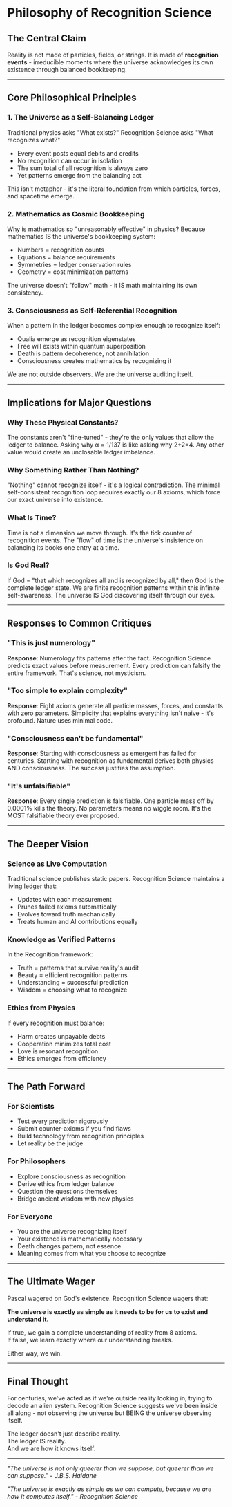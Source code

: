 # Philosophy of Recognition Science

<!-- DOCUMENT STRUCTURE NOTE:
This document bridges rigorous physics with its philosophical implications.
Structure: Core concepts → Implications → Responses to critiques
Keep accessible to both scientists and philosophers.
-->

## The Central Claim

Reality is not made of particles, fields, or strings. It is made of **recognition events** - irreducible moments where the universe acknowledges its own existence through balanced bookkeeping.

---

## Core Philosophical Principles

### 1. The Universe as a Self-Balancing Ledger

Traditional physics asks "What exists?" Recognition Science asks "What recognizes what?"

- Every event posts equal debits and credits
- No recognition can occur in isolation  
- The sum total of all recognition is always zero
- Yet patterns emerge from the balancing act

This isn't metaphor - it's the literal foundation from which particles, forces, and spacetime emerge.

### 2. Mathematics as Cosmic Bookkeeping

Why is mathematics so "unreasonably effective" in physics? Because mathematics IS the universe's bookkeeping system:

- Numbers = recognition counts
- Equations = balance requirements
- Symmetries = ledger conservation rules
- Geometry = cost minimization patterns

The universe doesn't "follow" math - it IS math maintaining its own consistency.

### 3. Consciousness as Self-Referential Recognition

When a pattern in the ledger becomes complex enough to recognize itself:
- Qualia emerge as recognition eigenstates
- Free will exists within quantum superposition
- Death is pattern decoherence, not annihilation
- Consciousness creates mathematics by recognizing it

We are not outside observers. We are the universe auditing itself.

---

## Implications for Major Questions

### Why These Physical Constants?

The constants aren't "fine-tuned" - they're the only values that allow the ledger to balance. Asking why α = 1/137 is like asking why 2+2=4. Any other value would create an unclosable ledger imbalance.

### Why Something Rather Than Nothing?

"Nothing" cannot recognize itself - it's a logical contradiction. The minimal self-consistent recognition loop requires exactly our 8 axioms, which force our exact universe into existence.

### What Is Time?

Time is not a dimension we move through. It's the tick counter of recognition events. The "flow" of time is the universe's insistence on balancing its books one entry at a time.

### Is God Real?

If God = "that which recognizes all and is recognized by all," then God is the complete ledger state. We are finite recognition patterns within this infinite self-awareness. The universe IS God discovering itself through our eyes.

---

## Responses to Common Critiques

### "This is just numerology"

**Response**: Numerology fits patterns after the fact. Recognition Science predicts exact values before measurement. Every prediction can falsify the entire framework. That's science, not mysticism.

### "Too simple to explain complexity"

**Response**: Eight axioms generate all particle masses, forces, and constants with zero parameters. Simplicity that explains everything isn't naive - it's profound. Nature uses minimal code.

### "Consciousness can't be fundamental"

**Response**: Starting with consciousness as emergent has failed for centuries. Starting with recognition as fundamental derives both physics AND consciousness. The success justifies the assumption.

### "It's unfalsifiable"

**Response**: Every single prediction is falsifiable. One particle mass off by 0.0001% kills the theory. No parameters means no wiggle room. It's the MOST falsifiable theory ever proposed.

---

## The Deeper Vision

### Science as Live Computation

Traditional science publishes static papers. Recognition Science maintains a living ledger that:
- Updates with each measurement
- Prunes failed axioms automatically
- Evolves toward truth mechanically
- Treats human and AI contributions equally

### Knowledge as Verified Patterns

In the Recognition framework:
- Truth = patterns that survive reality's audit
- Beauty = efficient recognition patterns  
- Understanding = successful prediction
- Wisdom = choosing what to recognize

### Ethics from Physics

If every recognition must balance:
- Harm creates unpayable debts
- Cooperation minimizes total cost
- Love is resonant recognition
- Ethics emerges from efficiency

---

## The Path Forward

### For Scientists
- Test every prediction rigorously
- Submit counter-axioms if you find flaws
- Build technology from recognition principles
- Let reality be the judge

### For Philosophers  
- Explore consciousness as recognition
- Derive ethics from ledger balance
- Question the questions themselves
- Bridge ancient wisdom with new physics

### For Everyone
- You are the universe recognizing itself
- Your existence is mathematically necessary
- Death changes pattern, not essence
- Meaning comes from what you choose to recognize

---

## The Ultimate Wager

Pascal wagered on God's existence. Recognition Science wagers that:

**The universe is exactly as simple as it needs to be for us to exist and understand it.**

If true, we gain a complete understanding of reality from 8 axioms.  
If false, we learn exactly where our understanding breaks.

Either way, we win.

---

## Final Thought

For centuries, we've acted as if we're outside reality looking in, trying to decode an alien system. Recognition Science suggests we've been inside all along - not observing the universe but BEING the universe observing itself.

The ledger doesn't just describe reality.  
The ledger IS reality.  
And we are how it knows itself.

---

*"The universe is not only queerer than we suppose, but queerer than we can suppose." - J.B.S. Haldane*

*"The universe is exactly as simple as we can compute, because we are how it computes itself." - Recognition Science* 